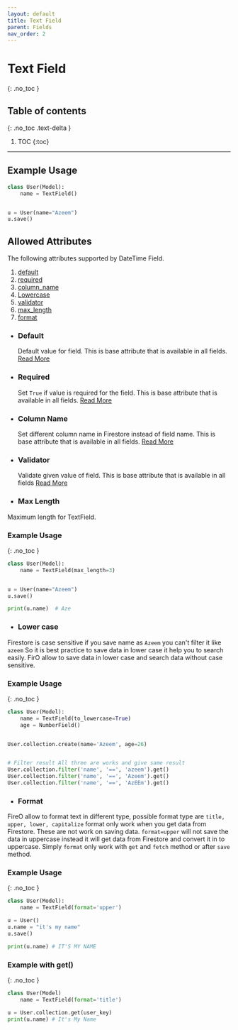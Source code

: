 ```yaml
---
layout: default
title: Text Field
parent: Fields
nav_order: 2
---
```


# Text Field
{: .no_toc }

## Table of contents
{: .no_toc .text-delta }

1. TOC
{:toc}

---

## Example Usage

```python
class User(Model):
    name = TextField()


u = User(name="Azeem")
u.save()
```

## Allowed Attributes

The following attributes supported by DateTime Field.

1. [default](#default)
2. [required](#required)
3. [column_name](#column-name)
4. [Lowercase](#lower-case)
5. [validator](#validator)
6. [max_length](#max-length)
7. [format](#format)

- ### Default

  Default value for field. This is base attribute that is available in all fields. [Read More](/FireO/fields/field#default)

- ### Required

  Set `True` if value is required for the field. This is base attribute that is available in all fields. [Read More](/FireO/fields/field#required)

- ### Column Name

  Set different column name in Firestore instead of field name. This is base attribute that is available in all fields. [Read More](/FireO/fields/field#column-name)

- ### Validator

  Validate given value of field. This is base attribute that is available in all fields [Read More](/FireO/fields/field#validator)

- ### Max Length

Maximum length for TextField.

### Example Usage

{: .no_toc }

```python
class User(Model):
    name = TextField(max_length=3)


u = User(name="Azeem")
u.save()

print(u.name)  # Aze
```

- ### Lower case
Firestore is case sensitive if you save name as `Azeem` you can't filter it like `azeem` So it is best 
practice to save data in lower case it help you to search easily. FirO allow to save data in lower case
and search data without case sensitive.

### Example Usage
{: .no_toc }

```python
class User(Model):
    name = TextField(to_lowercase=True)
    age = NumberField()


User.collection.create(name='Azeem', age=26)


# Filter result All three are works and give same result
User.collection.filter('name', '==', 'azeem').get()
User.collection.filter('name', '==', 'Azeem').get()
User.collection.filter('name', '==', 'AzEEm').get()
```

- ### Format
FireO allow to format text in different type, possible format type are `title, upper, lower, capitalize`
format only work when you get data from Firestore. These are not work on saving data. `format=upper` will not 
save the data in uppercase instead it will get data from Firestore and convert it in to uppercase. Simply 
`format` only work with `get` and `fetch` method or after `save` method.

### Example Usage
{: .no_toc }


```python
class User(Model):
    name = TextField(format='upper')

u = User()
u.name = "it's my name"
u.save()

print(u.name) # IT'S MY NAME
```

### Example with get()
{: .no_toc }

```python
class User(Model)
    name = TextField(format='title')

u = User.collection.get(user_key)
print(u.name) # It's My Name
```